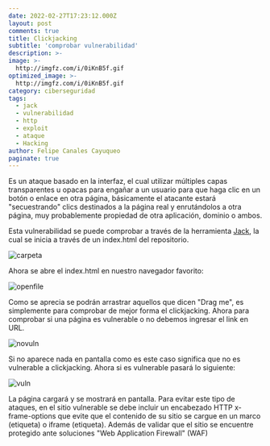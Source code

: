 ```yaml
---
date: 2022-02-27T17:23:12.000Z
layout: post
comments: true
title: Clickjacking
subtitle: 'comprobar vulnerabilidad'
description: >-
image: >-
  http://imgfz.com/i/0iKnB5f.gif
optimized_image: >-
  http://imgfz.com/i/0iKnB5f.gif
category: ciberseguridad
tags:
  - jack
  - vulnerabilidad
  - http
  - exploit
  - ataque
  - Hacking
author: Felipe Canales Cayuqueo
paginate: true
---
```

Es un ataque basado en la interfaz, el cual utilizar múltiples capas transparentes u opacas para engañar a un usuario para que haga clic en un botón o enlace en otra página, básicamente el atacante estará "secuestrando" clics destinados a la página real y enrutándolos a otra página, muy probablemente propiedad de otra aplicación, dominio o ambos.

Esta vulnerabilidad se puede comprobar a través de la herramienta [Jack](https://github.com/sensepost/jack), la cual se inicia a través de un index.html del repositorio.

![carpeta](http://imgfz.com/i/8H4LWGA.png)

Ahora se abre el index.html en nuestro navegador favorito:

![openfile](http://imgfz.com/i/WQp3rhi.png)

Como se aprecia se podrán arrastrar aquellos que dicen "Drag me", es simplemente para comprobar de mejor forma el clickjacking. Ahora para comprobar si una página es vulnerable o no debemos ingresar el link en URL.

![novuln](http://imgfz.com/i/Kh3QFjL.png)

Si no aparece nada en pantalla como es este caso significa que no es vulnerable a clickjacking. Ahora si es vulnerable pasará lo siguiente:

![vuln](http://imgfz.com/i/gl9YntT.png)

La página cargará y se mostrará en pantalla. Para evitar este tipo de ataques, en el sitio vulnerable se debe incluir un encabezado HTTP x-frame-options que evite que el contenido de su sitio se cargue en un marco (etiqueta) o iframe (etiqueta). Además de validar que el sitio se encuentre protegido ante soluciones "Web Application Firewall" (WAF)

